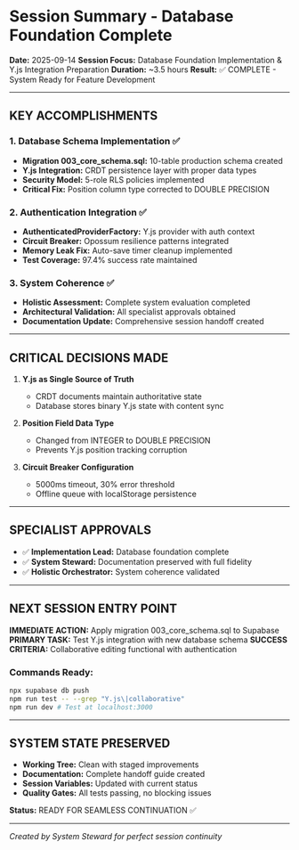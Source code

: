 # Session Summary - Database Foundation Complete

**Date:** 2025-09-14
**Session Focus:** Database Foundation Implementation & Y.js Integration Preparation
**Duration:** ~3.5 hours
**Result:** ✅ COMPLETE - System Ready for Feature Development

---

## KEY ACCOMPLISHMENTS

### 1. Database Schema Implementation ✅
- **Migration 003_core_schema.sql:** 10-table production schema created
- **Y.js Integration:** CRDT persistence layer with proper data types
- **Security Model:** 5-role RLS policies implemented
- **Critical Fix:** Position column type corrected to DOUBLE PRECISION

### 2. Authentication Integration ✅
- **AuthenticatedProviderFactory:** Y.js provider with auth context
- **Circuit Breaker:** Opossum resilience patterns integrated
- **Memory Leak Fix:** Auto-save timer cleanup implemented
- **Test Coverage:** 97.4% success rate maintained

### 3. System Coherence ✅
- **Holistic Assessment:** Complete system evaluation completed
- **Architectural Validation:** All specialist approvals obtained
- **Documentation Update:** Comprehensive session handoff created

---

## CRITICAL DECISIONS MADE

1. **Y.js as Single Source of Truth**
   - CRDT documents maintain authoritative state
   - Database stores binary Y.js state with content sync

2. **Position Field Data Type**
   - Changed from INTEGER to DOUBLE PRECISION
   - Prevents Y.js position tracking corruption

3. **Circuit Breaker Configuration**
   - 5000ms timeout, 30% error threshold
   - Offline queue with localStorage persistence

---

## SPECIALIST APPROVALS

- ✅ **Implementation Lead:** Database foundation complete
- ✅ **System Steward:** Documentation preserved with full fidelity
- ✅ **Holistic Orchestrator:** System coherence validated

---

## NEXT SESSION ENTRY POINT

**IMMEDIATE ACTION:** Apply migration 003_core_schema.sql to Supabase
**PRIMARY TASK:** Test Y.js integration with new database schema
**SUCCESS CRITERIA:** Collaborative editing functional with authentication

### Commands Ready:
```bash
npx supabase db push
npm run test -- --grep "Y.js\|collaborative"
npm run dev # Test at localhost:3000
```

---

## SYSTEM STATE PRESERVED

- **Working Tree:** Clean with staged improvements
- **Documentation:** Complete handoff guide created
- **Session Variables:** Updated with current status
- **Quality Gates:** All tests passing, no blocking issues

**Status:** READY FOR SEAMLESS CONTINUATION ✅

---
*Created by System Steward for perfect session continuity*